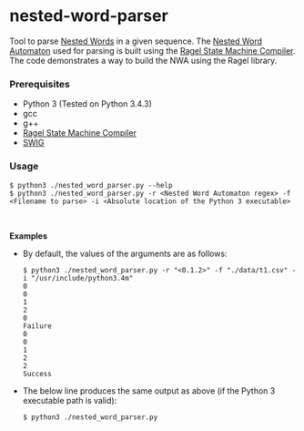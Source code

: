 # nested-word-parser
Tool to parse <a href="https://en.wikipedia.org/wiki/Nested_word" target="_blank">Nested Words</a> in a given sequence. The <a href="https://en.wikipedia.org/wiki/Nested_word#Nested_word_automaton" target="_blank">Nested Word Automaton</a> used for parsing is built using the <a href="http://www.colm.net/open-source/ragel/">Ragel State Machine Compiler</a>. The code demonstrates a way to build the NWA using the Ragel library.
<br>
### Prerequisites
  * Python 3 (Tested on Python 3.4.3)
  * gcc
  * g++
  * <a href="http://www.colm.net/open-source/ragel/">Ragel State Machine Compiler</a>
  * <a href="http://www.swig.org/download.html">SWIG</a>

### Usage
```
$ python3 ./nested_word_parser.py --help
$ python3 ./nested_word_parser.py -r <Nested Word Automaton regex> -f <Filename to parse> -i <Absolute location of the Python 3 executable>
```
<br>

**Examples** <br>
* By default, the values of the arguments are as follows:
  ```
  $ python3 ./nested_word_parser.py -r "<0.1.2>" -f "./data/t1.csv" -i "/usr/include/python3.4m"
  0
  0
  1
  2
  0
  Failure
  0
  0
  1
  2
  2
  Success
  ```
* The below line produces the same output as above (if the Python 3 executable path is valid):
  ```
  $ python3 ./nested_word_parser.py
  ```
